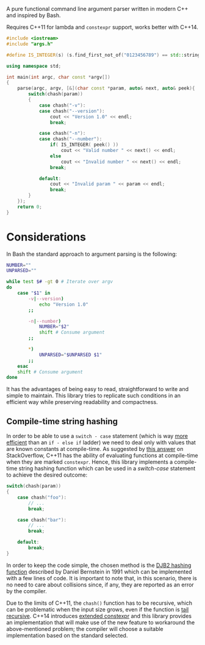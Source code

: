 A pure functional command line argument parser written in modern C++ and inspired by Bash.

Requires C++11 for lambda and `constexpr` support, works better with C++14.

```cpp
#include <iostream>
#include "args.h"

#define IS_INTEGER(s) (s.find_first_not_of("0123456789") == std::string::npos)

using namespace std;

int main(int argc, char const *argv[])
{
    parse(argc, argv, [&](char const *param, auto& next, auto& peek){
        switch(chash(param))
        {
            case chash("-v"):
            case chash("--version"):
                cout << "Version 1.0" << endl;
                break;

            case chash("-n"):
            case chash("--number"):
                if( IS_INTEGER( peek() ))
                    cout << "Valid number " << next() << endl;
                else
                    cout << "Invalid number " << next() << endl;
                break;

            default:
                cout << "Invalid param " << param << endl;
                break;
        }
    });
    return 0;
}
```

# Considerations

In Bash the standard approach to argument parsing is the following:

```bash
NUMBER=""
UNPARSED=""

while test $# -gt 0 # Iterate over argv
do
    case "$1" in
        -v|--version)
            echo "Version 1.0"
        ;;

        -n|--number)
            NUMBER="$2"
            shift # Consume argument
        ;;

        *)
            UNPARSED="$UNPARSED $1"
        ;;
    esac
    shift # Consume argument
done

```

It has the advantages of being easy to read, straightforward to write and simple to maintain. This library tries to replicate such conditions in an efficient way while preserving readability and compactness.

## Compile-time string hashing

In order to be able to use a `switch - case` statement (which is way [more efficient](https://stackoverflow.com/a/98024) than an `if - else if` ladder) we need to deal only with values that are known constants at compile-time. As suggested by [this answer](https://stackoverflow.com/a/2112111) on StackOverflow, C++11 has the ability of evaluating functions at compile-time when they are marked `constexpr`. Hence, this library implements a compile-time string hashing function which can be used in a _switch-case_ statement to achieve the desired outcome:

```cpp
switch(chash(param))
{
    case chash("foo"):
        // ...
        break;

    case chash("bar"):
        // ...
        break;

    default:
        break;
}
```

In order to keep the code simple, the chosen method is the [DJB2 hashing function](http://www.cse.yorku.ca/~oz/hash.html) described by Daniel Bernstein in 1991 which can be implemented with a few lines of code. It is important to note that, in this scenario, there is no need to care about collisions since, if any, they are reported as an error by the compiler.

Due to the limits of C++11, the `chash()` function has to be recursive, which can be problematic when the input size grows, even if the function is [tail recursive](https://stackoverflow.com/q/9258525). C++14 introduces [extended constexpr](https://isocpp.org/wiki/faq/cpp14-language#extended-constexpr) and this library provides an implementation that will make use of the new feature to workaround the above-mentioned problem; the compiler will choose a suitable implementation based on the standard selected.